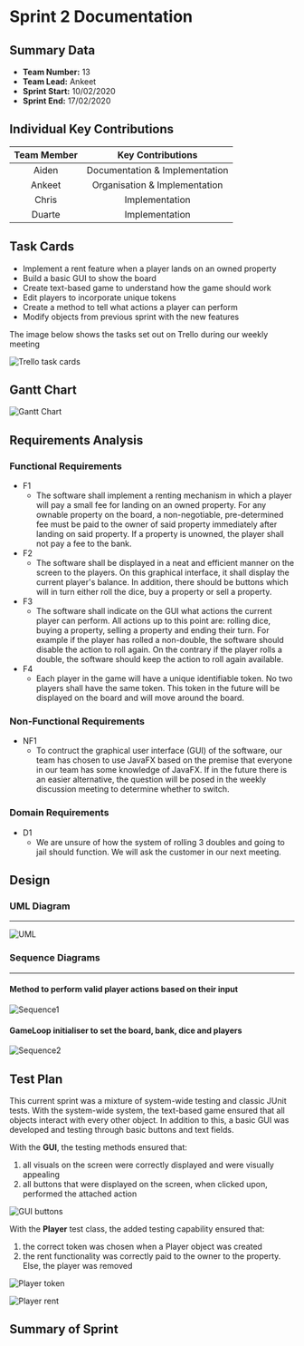 # Sprint 2 Documentation

## Summary Data

- **Team Number:** 13
- **Team Lead:** Ankeet
- **Sprint Start:** 10/02/2020
- **Sprint End:** 17/02/2020

## Individual Key Contributions

| Team Member | Key Contributions |
| :---------: | :---------------: |
|    Aiden    |  Documentation & Implementation   |
|   Ankeet    |  Organisation & Implementation   |
|    Chris    |  Implementation   |
|   Duarte    |  Implementation   |

## Task Cards

- Implement a rent feature when a player lands on an owned property
- Build a basic GUI to show the board
- Create text-based game to understand how the game should work
- Edit players to incorporate unique tokens
- Create a method to tell what actions a player can perform
- Modify objects from previous sprint with the new features

The image below shows the tasks set out on Trello during our weekly meeting

![Trello task cards](images/trello2.png)

## Gantt Chart

![Gantt Chart](images/ganttChart2.png)

## Requirements Analysis

### Functional Requirements

- F1
  - The software shall implement a renting mechanism in which a player will pay a small fee for landing on an owned property. For any ownable property on the board, a non-negotiable, pre-determined fee must be paid to the owner of said property immediately after landing on said property. If a property is unowned, the player shall not pay a fee to the bank.
- F2
  - The software shall be displayed in a neat and efficient manner on the screen to the players. On this graphical interface, it shall display the current player's balance. In addition, there should be buttons which will in turn either roll the dice, buy a property or sell a property.
- F3
  - The software shall indicate on the GUI what actions the current player can perform. All actions up to this point are: rolling dice, buying a property, selling a property and ending their turn. For example if the player has rolled a non-double, the software should disable the action to roll again. On the contrary if the player rolls a double, the software should keep the action to roll again available.
- F4
  - Each player in the game will have a unique identifiable token. No two players shall have the same token. This token in the future will be displayed on the board and will move around the board.

### Non-Functional Requirements
- NF1
  - To contruct the graphical user interface (GUI) of the software, our team has chosen to use JavaFX based on the premise that everyone in our team has some knowledge of JavaFX. If in the future there is an easier alternative, the question will be posed in the weekly discussion meeting to determine whether to switch.

### Domain Requirements
- D1
    - We are unsure of how the system of rolling 3 doubles and going to jail should function. We will ask the customer in our next meeting.

## Design

### UML Diagram
___

![UML](images/UML2.svg)

### Sequence Diagrams
___

#### Method to perform valid player actions based on their input
![Sequence1](images/performActionSequence.svg)

#### GameLoop initialiser to set the board, bank, dice and players

![Sequence2](images/GameLoopConstructorSequence.svg)

## Test Plan

This current sprint was a mixture of system-wide testing and classic JUnit tests. With the system-wide system, the text-based game ensured that all objects interact with every other object. In addition to this, a basic GUI was developed and testing through basic buttons and text fields.

With the **GUI**, the testing methods ensured that:
1. all visuals on the screen were correctly displayed and were visually appealing
2. all buttons that were displayed on the screen, when clicked upon, performed the attached action

![GUI buttons](images/guiTest.png)

With the **Player** test class, the added testing capability ensured that:
1. the correct token was chosen when a Player object was created
2. the rent functionality was correctly paid to the owner to the property. Else, the player was removed


![Player token](images/playerTest.png)

![Player rent](images/playerRentTest.png)

## Summary of Sprint